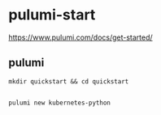 # pulumi-start


https://www.pulumi.com/docs/get-started/   





##  pulumi

```
mkdir quickstart && cd quickstart 


pulumi new kubernetes-python


```

